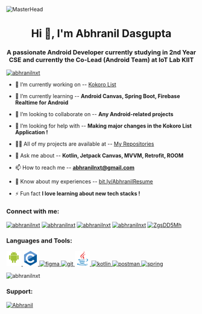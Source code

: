 ![MasterHead](https://cdn-images-1.medium.com/fit/t/1600/480/1*zy5IG2inEQSqeWyPJ7vo-g.gif)
<h1 align="center">Hi 👋, I'm Abhranil Dasgupta</h1>
<h3 align="center">A passionate Android Developer currently studying in 2nd Year CSE and currently the Co-Lead (Android Team) at IoT Lab KIIT</h3>

<p align="left"> <a href="https://twitter.com/abhranilnxt" target="blank"><img src="https://img.shields.io/twitter/follow/abhranilnxt?logo=twitter&style=for-the-badge" alt="abhranilnxt" /></a> </p>

- 🔭 I’m currently working on -- [Kokoro List](https://github.com/AbhranilNXT/Kokoro-List)

- 🌱 I’m currently learning -- **Android Canvas, Spring Boot, Firebase Realtime for Android**

- 👯 I’m looking to collaborate on -- **Any Android-related projects**

- 🤝 I’m looking for help with -- **Making major changes in the Kokoro List Application !**

- 👨‍💻 All of my projects are available at -- [My Repositories](https://github.com/AbhranilNXT?tab=repositories)

- 💬 Ask me about -- **Kotlin, Jetpack Canvas, MVVM, Retrofit, ROOM**

- 📫 How to reach me -- **abhranilnxt@gmail.com**

- 📄 Know about my experiences -- [bit.ly/AbhranilResume](https://bit.ly/AbhranilResume)

- ⚡ Fun fact **I love learning about new tech stacks !**

<h3 align="left">Connect with me:</h3>
<p align="left">
<a href="https://twitter.com/abhranilnxt" target="blank"><img align="center" src="https://raw.githubusercontent.com/rahuldkjain/github-profile-readme-generator/master/src/images/icons/Social/twitter.svg" alt="abhranilnxt" height="30" width="40" /></a>
<a href="https://www.linkedin.com/in/abhranildasgupta/" target="blank"><img align="center" src="https://raw.githubusercontent.com/rahuldkjain/github-profile-readme-generator/master/src/images/icons/Social/linked-in-alt.svg" alt="abhranilnxt" height="30" width="40" /></a>
<a href="https://www.instagram.com/abhranil_nxt/" target="blank"><img align="center" src="https://raw.githubusercontent.com/rahuldkjain/github-profile-readme-generator/master/src/images/icons/Social/instagram.svg" alt="abhranilnxt" height="30" width="40" /></a>
<a href="https://www.youtube.com/@abhranilnxt1782" target="blank"><img align="center" src="https://raw.githubusercontent.com/rahuldkjain/github-profile-readme-generator/master/src/images/icons/Social/youtube.svg" alt="abhranilnxt" height="30" width="40" /></a>
<a href="https://discord.gg/ZgsDD5Mh" target="blank"><img align="center" src="https://raw.githubusercontent.com/rahuldkjain/github-profile-readme-generator/master/src/images/icons/Social/discord.svg" alt="ZgsDD5Mh" height="30" width="40" /></a>
</p>

<h3 align="left">Languages and Tools:</h3>
<p align="left"> <a href="https://developer.android.com" target="_blank" rel="noreferrer"> <img src="https://raw.githubusercontent.com/devicons/devicon/master/icons/android/android-original-wordmark.svg" alt="android" width="40" height="40"/> </a> <a href="https://www.cprogramming.com/" target="_blank" rel="noreferrer"> <img src="https://raw.githubusercontent.com/devicons/devicon/master/icons/c/c-original.svg" alt="c" width="40" height="40"/> </a> <a href="https://www.figma.com/" target="_blank" rel="noreferrer"> <img src="https://www.vectorlogo.zone/logos/figma/figma-icon.svg" alt="figma" width="40" height="40"/> </a> <a href="https://git-scm.com/" target="_blank" rel="noreferrer"> <img src="https://www.vectorlogo.zone/logos/git-scm/git-scm-icon.svg" alt="git" width="40" height="40"/> </a> <a href="https://www.java.com" target="_blank" rel="noreferrer"> <img src="https://raw.githubusercontent.com/devicons/devicon/master/icons/java/java-original.svg" alt="java" width="40" height="40"/> </a> <a href="https://kotlinlang.org" target="_blank" rel="noreferrer"> <img src="https://www.vectorlogo.zone/logos/kotlinlang/kotlinlang-icon.svg" alt="kotlin" width="40" height="40"/> </a> <a href="https://postman.com" target="_blank" rel="noreferrer"> <img src="https://www.vectorlogo.zone/logos/getpostman/getpostman-icon.svg" alt="postman" width="40" height="40"/> </a> <a href="https://spring.io/" target="_blank" rel="noreferrer"> <img src="https://www.vectorlogo.zone/logos/springio/springio-icon.svg" alt="spring" width="40" height="40"/> </a> </p>

<p><img align="center" src="https://github-readme-stats.vercel.app/api/top-langs?username=abhranilnxt&show_icons=true&locale=en&layout=compact" alt="abhranilnxt" /></p>

<h3 align="left">Support:</h3>
<p><a href="https://www.buymeacoffee.com/AbhranilNXT"> <img align="center" src="https://cdn.buymeacoffee.com/buttons/v2/default-yellow.png" height="50" width="210" alt="Abhranil" /></a></p><br><br>
